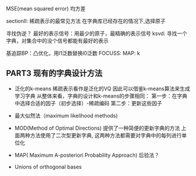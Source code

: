 MSE(mean squared error) 均方差

sectionII: 稀疏表示的最常见方法
在字典库已经存在的情况下,选择原子

寻找伪逆？
最好的表示信号：用最少的原子，最精确的表示信号
ksvd: 寻找一个字典，对集合中的没个信号都能有最好的表示

基追踪BP：凸优化，用l1泛数替换l0泛数
FOCUSS:
MAP:
k

## PART3 现有的字典设计方法
- 泛化的k-means
稀疏表示看作是泛化的VQ
因此可以借鉴k-means算法来生成学习字典
从整体来看，字典的设计和k-means的步骤相同：
第一步：在字典中选择合适的因子（初步选择）-稀疏编码
第二步：更新这些因子

- 最大似然法（maximum likelihood methods)
- MOD(Method of Optimal Directions)
提供了一种简便的更新字典的方法
上面两种方法使用了二次型更新字典, 这两种方法都需要对字典中的每列进行单位化
- MAP( Maximum A-posteriori Probability Approach) 后验法？
- Unions of orthogonal bases


